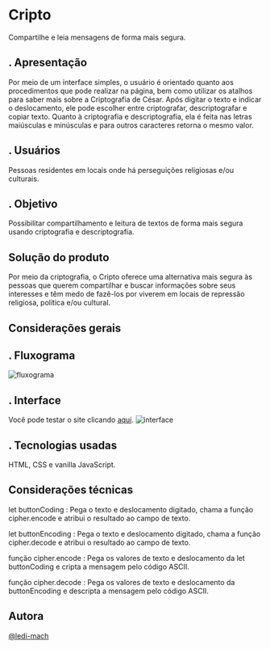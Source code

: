 
# Cripto
Compartilhe e leia mensagens de forma mais segura.
 
## . Apresentação
Por meio de um interface simples, o usuário é orientado quanto aos procedimentos
que pode realizar na página, bem como utilizar os atalhos para saber mais sobre 
a Criptografia de César. Após digitar o texto e indicar o deslocamento, ele pode escolher
entre criptografar, descriptografar e copiar texto. Quanto à criptografia e descriptografia, ela é feita nas letras maiúsculas e minúsculas e para outros caracteres retorna o mesmo valor.

## . Usuários
Pessoas residentes em locais onde há perseguições religiosas e/ou culturais.
## . Objetivo
Possibilitar compartilhamento e leitura de textos de forma mais
segura usando criptografia e descriptografia.
## Solução do produto
Por meio da criptografia, o Cripto oferece uma alternativa mais segura às pessoas que querem compartilhar
e buscar informações sobre seus interesses e têm medo de fazê-los por viverem em locais de repressão religiosa,
política e/ou cultural.

## Considerações gerais
## . Fluxograma
![fluxograma](https://trello-attachments.s3.amazonaws.com/60b6f02a6170db71ca7a01cd/651x491/64d9e5e9bd35a4a911eb855dbcbbc8d6/fluxograma.jpg)
## . Interface
Você pode testar o site clicando <a href="https://trello-attachments.s3.amazonaws.com/60b53123ac587361d2670496/60c7849fda15ae57c5fe53be/4bdb57c2b328dbe41dd02414766fdcd0/Screenshot_from_2021-06-18_12-54-05.png">aqui</a>.
![interface](https://trello-attachments.s3.amazonaws.com/60b53123ac587361d2670496/60c7849fda15ae57c5fe53be/6b6e2c36459c5ebe6fa78659938321ab/Screenshot_from_2021-06-14_13-30-27.png)
## . Tecnologias usadas
HTML, CSS e vanilla JavaScript.
## Considerações técnicas
 let buttonCoding : Pega o texto e deslocamento digitado, chama a função cipher.encode e atribui o resultado
 ao campo de texto.

 let buttonEncoding : Pega o texto e deslocamento digitado, chama a função cipher.decode e atribui o resultado ao 
 campo de texto.

 função cipher.encode : Pega os valores de texto e deslocamento da let buttonCoding e cripta a mensagem pelo código ASCII.

 função cipher.decode : Pega os valores de texto e deslocamento da buttonEncoding e descripta a mensagem pelo código ASCII.
## Autora
[@ledi-mach](https://github.com/ledi-mach)
